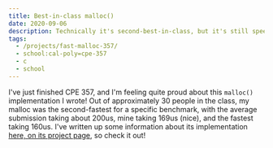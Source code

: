 ```yaml
---
title: Best-in-class malloc()
date: 2020-09-06
description: Technically it's second-best-in-class, but it's still speedy!
tags:
  - /projects/fast-malloc-357/
  - school:cal-poly=cpe-357
  - c
  - school
---
```


I've just finished CPE 357, and I'm feeling quite proud about this `malloc()`
implementation I wrote! Out of approximately 30 people in the class, my malloc
was the second-fastest for a specific benchmark, with the average submission
taking about 200us, mine taking 169us (nice), and the fastest taking 160us. I've
written up some information about its implementation
[here, on its project page](/projects/fast-malloc-357/), so check it out!
